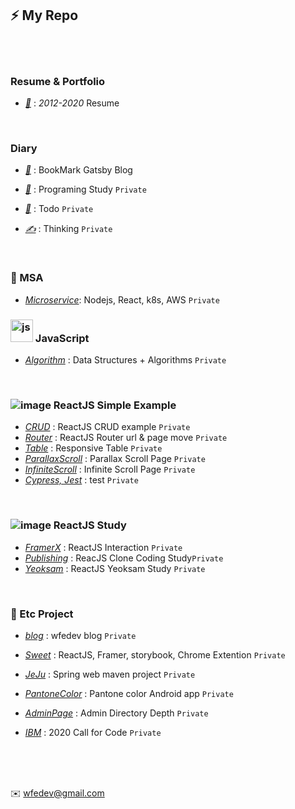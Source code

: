 ## ⚡ My Repo

<br /><br />

### Resume & Portfolio

- [*📝*](https://github.com/fe-p/fe-p.github.io/pf) : *2012-2020* Resume

<br />

### Diary

- [*📙*](https://diary-blog.github.io) : BookMark Gatsby Blog

- [*🌱*](https://github.com/Diary-blog/Study/issues) : Programing Study `Private`

- [*📝*](https://github.com/Diary-blog/Todo/issues) : Todo `Private`

- [*✍️*](https://github.com/Diary-blog/Thinking/issues) : Thinking `Private`

<br />

### 🎁 MSA

- [*Microservice*](https://github.com/wfedev/msa): Nodejs, React, k8s, AWS `Private`

### <img width="36" alt="js" src="https://user-images.githubusercontent.com/54713067/82123075-4f71b600-97d2-11ea-9b86-e1c17811d3cc.png"> JavaScript

- [*Algorithm*](https://github.com/wfedev/algorithm) : Data Structures + Algorithms  `Private`

<br />

### ![image](https://user-images.githubusercontent.com/54713067/74564694-fae05400-4fb2-11ea-961e-c2d777573e73.png) ReactJS Simple Example

- [*CRUD*]() : ReactJS CRUD example `Private`
- [*Router*]() : ReactJS Router url & page move `Private`
- [*Table*]() : Responsive Table `Private`
- [*ParallaxScroll*]() : Parallax Scroll Page `Private`
- [*InfiniteScroll*]() : Infinite Scroll Page `Private`
- [*Cypress, Jest*]() : test `Private`


<br />

### ![image](https://user-images.githubusercontent.com/54713067/74564694-fae05400-4fb2-11ea-961e-c2d777573e73.png) ReactJS Study

- [*FramerX*](https://github.com/wfedev/FramerX.md) : ReactJS Interaction `Private`
- [*Publishing*](https://github.com/wfedev/Publishing.md) : ReacJS Clone Coding Study`Private`
- [*Yeoksam*](https://github.com/wfedev/YeoksamStudy) : ReactJS Yeoksam Study `Private`

<br />

### 📌 Etc Project

- [*blog*]() : wfedev blog `Private`
- [*Sweet*]() : ReactJS, Framer, storybook, Chrome Extention `Private`

- [*JeJu*]() : Spring web maven project `Private`
- [*PantoneColor*]() : Pantone color Android app `Private`
- [*AdminPage*]() : Admin Directory Depth `Private`
- [*IBM*]() : 2020 Call for Code `Private`


<br/>
<br/>
<br/>

✉️ wfedev@gmail.com

